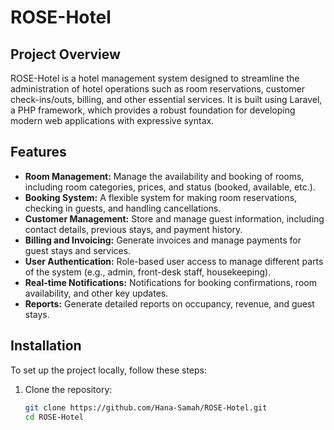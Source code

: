 # ROSE-Hotel

## Project Overview

ROSE-Hotel is a hotel management system designed to streamline the administration of hotel operations such as room reservations, customer check-ins/outs, billing, and other essential services. It is built using Laravel, a PHP framework, which provides a robust foundation for developing modern web applications with expressive syntax.

## Features

- **Room Management:** Manage the availability and booking of rooms, including room categories, prices, and status (booked, available, etc.).
- **Booking System:** A flexible system for making room reservations, checking in guests, and handling cancellations.
- **Customer Management:** Store and manage guest information, including contact details, previous stays, and payment history.
- **Billing and Invoicing:** Generate invoices and manage payments for guest stays and services.
- **User Authentication:** Role-based user access to manage different parts of the system (e.g., admin, front-desk staff, housekeeping).
- **Real-time Notifications:** Notifications for booking confirmations, room availability, and other key updates.
- **Reports:** Generate detailed reports on occupancy, revenue, and guest stays.

## Installation

To set up the project locally, follow these steps:

1. Clone the repository:

   ```bash
   git clone https://github.com/Hana-Samah/ROSE-Hotel.git
   cd ROSE-Hotel
